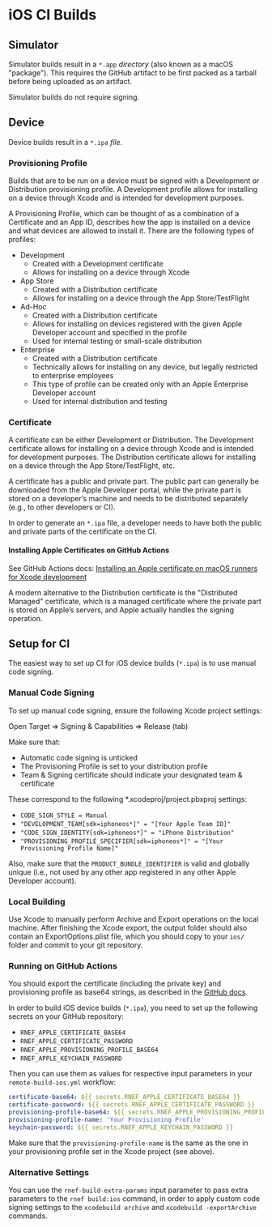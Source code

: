 # iOS CI Builds

## Simulator

Simulator builds result in a `*.app` _directory_ (also known as a macOS "package"). This requires the GitHub artifact to be first packed as a tarball before being uploaded as an artifact.

Simulator builds do not require signing.

## Device

Device builds result in a `*.ipa` _file_.

### Provisioning Profile

Builds that are to be run on a device must be signed with a Development or Distribution provisioning profile. A Development profile allows for installing on a device through Xcode and is intended for development purposes.

A Provisioning Profile, which can be thought of as a combination of a Certificate and an App ID, describes how the app is installed on a device and what devices are allowed to install it. There are the following types of profiles:

- Development
  - Created with a Development certificate
  - Allows for installing on a device through Xcode
- App Store
  - Created with a Distribution certificate
  - Allows for installing on a device through the App Store/TestFlight
- Ad-Hoc
  - Created with a Distribution certificate
  - Allows for installing on devices registered with the given Apple Developer account and specified in the profile
  - Used for internal testing or small-scale distribution
- Enterprise
  - Created with a Distribution certificate
  - Technically allows for installing on any device, but legally restricted to enterprise employees
  - This type of profile can be created only with an Apple Enterprise Developer account
  - Used for internal distribution and testing

### Certificate

A certificate can be either Development or Distribution. The Development certificate allows for installing on a device through Xcode and is intended for development purposes. The Distribution certificate allows for installing on a device through the App Store/TestFlight, etc.

A certificate has a public and private part. The public part can generally be downloaded from the Apple Developer portal, while the private part is stored on a developer’s machine and needs to be distributed separately (e.g., to other developers or CI).

In order to generate an `*.ipa` file, a developer needs to have both the public and private parts of the certificate on the CI.

#### Installing Apple Certificates on GitHub Actions

See GitHub Actions docs: [Installing an Apple certificate on macOS runners for Xcode development](https://docs.github.com/en/actions/use-cases-and-examples/deploying/installing-an-apple-certificate-on-macos-runners-for-xcode-development)

A modern alternative to the Distribution certificate is the "Distributed Managed" certificate, which is a managed certificate where the private part is stored on Apple’s servers, and Apple actually handles the signing operation.

## Setup for CI

The easiest way to set up CI for iOS device builds (`*.ipa`) is to use manual code signing.

### Manual Code Signing

To set up manual code signing, ensure the following Xcode project settings:

Open Target => Signing & Capabilities => Release (tab)

Make sure that:

- Automatic code signing is unticked
- The Provisioning Profile is set to your distribution profile
- Team & Signing certificate should indicate your designated team & certificate

These correspond to the following \*.xcodeproj/project.pbxproj settings:

- `CODE_SIGN_STYLE = Manual`
- `"DEVELOPMENT_TEAM[sdk=iphoneos*]" = "[Your Apple Team ID]"`
- `"CODE_SIGN_IDENTITY[sdk=iphoneos*]" = "iPhone Distribution"`
- `"PROVISIONING_PROFILE_SPECIFIER[sdk=iphoneos*]" = "[Your Provisioning Profile Name]"`

Also, make sure that the `PRODUCT_BUNDLE_IDENTIFIER` is valid and globally unique (i.e., not used by any other app registered in any other Apple Developer account).

### Local Building

Use Xcode to manually perform Archive and Export operations on the local machine.
After finishing the Xcode export, the output folder should also contain an ExportOptions.plist file, which you should copy to your `ios/` folder and commit to your git repository.

### Running on GitHub Actions

You should export the certificate (including the private key) and provisioning profile as base64 strings, as described in the [GitHub docs](https://docs.github.com/en/actions/use-cases-and-examples/deploying/installing-an-apple-certificate-on-macos-runners-for-xcode-development).

In order to build iOS device builds (`*.ipa`), you need to set up the following secrets on your GitHub repository:

- `RNEF_APPLE_CERTIFICATE_BASE64`
- `RNEF_APPLE_CERTIFICATE_PASSWORD`
- `RNEF_APPLE_PROVISIONING_PROFILE_BASE64`
- `RNEF_APPLE_KEYCHAIN_PASSWORD`

Then you can use them as values for respective input parameters in your `remote-build-ios.yml` workflow:

```yaml
certificate-base64: ${{ secrets.RNEF_APPLE_CERTIFICATE_BASE64 }}
certificate-password: ${{ secrets.RNEF_APPLE_CERTIFICATE_PASSWORD }}
provisioning-profile-base64: ${{ secrets.RNEF_APPLE_PROVISIONING_PROFILE_BASE64 }}
provisioning-profile-name: 'Your Provisioning Profile'
keychain-password: ${{ secrets.RNEF_APPLE_KEYCHAIN_PASSWORD }}
```

Make sure that the `provisioning-profile-name` is the same as the one in your provisioning profile set in the Xcode project (see above).

### Alternative Settings

You can use the `rnef-build-extra-params` input parameter to pass extra parameters to the `rnef build:ios` command, in order to apply custom code signing settings to the `xcodebuild archive` and `xcodebuild -exportArchive` commands.
